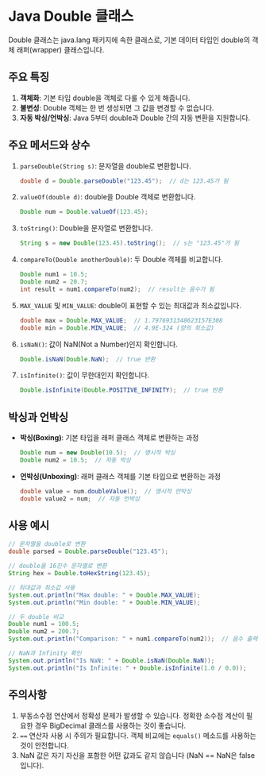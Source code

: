 # Java Double 클래스

Double 클래스는 java.lang 패키지에 속한 클래스로, 기본 데이터 타입인 double의 객체 래퍼(wrapper) 클래스입니다.

## 주요 특징

1. **객체화**: 기본 타입 double을 객체로 다룰 수 있게 해줍니다.
2. **불변성**: Double 객체는 한 번 생성되면 그 값을 변경할 수 없습니다.
3. **자동 박싱/언박싱**: Java 5부터 double과 Double 간의 자동 변환을 지원합니다.

## 주요 메서드와 상수

1. `parseDouble(String s)`: 문자열을 double로 변환합니다.

   ```java
   double d = Double.parseDouble("123.45");  // d는 123.45가 됨
   ```

2. `valueOf(double d)`: double을 Double 객체로 변환합니다.

   ```java
   Double num = Double.valueOf(123.45);
   ```

3. `toString()`: Double을 문자열로 변환합니다.

   ```java
   String s = new Double(123.45).toString();  // s는 "123.45"가 됨
   ```

4. `compareTo(Double anotherDouble)`: 두 Double 객체를 비교합니다.

   ```java
   Double num1 = 10.5;
   Double num2 = 20.7;
   int result = num1.compareTo(num2);  // result는 음수가 됨
   ```

5. `MAX_VALUE` 및 `MIN_VALUE`: double이 표현할 수 있는 최대값과 최소값입니다.

   ```java
   double max = Double.MAX_VALUE;  // 1.7976931348623157E308
   double min = Double.MIN_VALUE;  // 4.9E-324 (양의 최소값)
   ```

6. `isNaN()`: 값이 NaN(Not a Number)인지 확인합니다.

   ```java
   Double.isNaN(Double.NaN);  // true 반환
   ```

7. `isInfinite()`: 값이 무한대인지 확인합니다.

   ```java
   Double.isInfinite(Double.POSITIVE_INFINITY);  // true 반환
   ```

## 박싱과 언박싱

- **박싱(Boxing)**: 기본 타입을 래퍼 클래스 객체로 변환하는 과정

  ```java
  Double num = new Double(10.5);  // 명시적 박싱
  Double num2 = 10.5;  // 자동 박싱
  ```

- **언박싱(Unboxing)**: 래퍼 클래스 객체를 기본 타입으로 변환하는 과정

  ```java
  double value = num.doubleValue();  // 명시적 언박싱
  double value2 = num;  // 자동 언박싱
  ```

## 사용 예시

```java
// 문자열을 double로 변환
double parsed = Double.parseDouble("123.45");

// double을 16진수 문자열로 변환
String hex = Double.toHexString(123.45);

// 최대값과 최소값 사용
System.out.println("Max double: " + Double.MAX_VALUE);
System.out.println("Min double: " + Double.MIN_VALUE);

// 두 double 비교
Double num1 = 100.5;
Double num2 = 200.7;
System.out.println("Comparison: " + num1.compareTo(num2));  // 음수 출력

// NaN과 Infinity 확인
System.out.println("Is NaN: " + Double.isNaN(Double.NaN));
System.out.println("Is Infinite: " + Double.isInfinite(1.0 / 0.0));
```

## 주의사항

1. 부동소수점 연산에서 정확성 문제가 발생할 수 있습니다. 정확한 소수점 계산이 필요한 경우 BigDecimal 클래스를 사용하는 것이 좋습니다.
2. `==` 연산자 사용 시 주의가 필요합니다. 객체 비교에는 `equals()` 메소드를 사용하는 것이 안전합니다.
3. NaN 값은 자기 자신을 포함한 어떤 값과도 같지 않습니다 (NaN == NaN은 false입니다).
